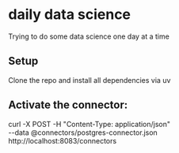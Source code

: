 # daily data science

Trying to do some data science one day at a time

## Setup

Clone the repo and install all dependencies via uv

## Activate the connector:

curl -X POST -H "Content-Type: application/json" \
  --data @connectors/postgres-connector.json \
  http://localhost:8083/connectors